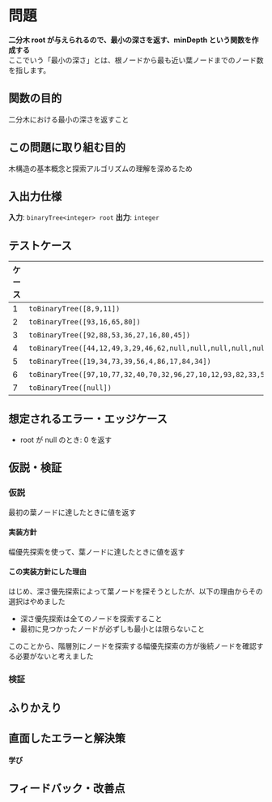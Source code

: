 # 問題

**二分木 root が与えられるので、最小の深さを返す、minDepth という関数を作成する**  
ここでいう「最小の深さ」とは、根ノードから最も近い葉ノードまでのノード数を指します。  

## 関数の目的

二分木における最小の深さを返すこと

## この問題に取り組む目的

木構造の基本概念と探索アルゴリズムの理解を深めるため  

## 入出力仕様

**入力**: `binaryTree<integer> root` 
**出力**: `integer` 

## テストケース

| ケース | 入力 | 出力 |
| - | - | - |
| 1 | `toBinaryTree([8,9,11])` | `1` |
| 2 | `toBinaryTree([93,16,65,80])` | `1` |
| 3 | `toBinaryTree([92,88,53,36,27,16,80,45])` | `2` |
| 4 | `toBinaryTree([44,12,49,3,29,46,62,null,null,null,null,null,null,null,70])` | `2` |
| 5 | `toBinaryTree([19,34,73,39,56,4,86,17,84,34])` | `2` |
| 6 | `toBinaryTree([97,10,77,32,40,70,32,96,27,10,12,93,82,33,55,71,59,82,37,75,25,31,14,96,85,41,28,70,9,56,8,90,8,65,49,45,34,30,25,7,7,97,23,66,84,57,38,38,95,9,77,60,44,3,81,41,89,90,73,100,86,53,96,40])` | `5` |
| 7 | `toBinaryTree([null])` | `0` |


## 想定されるエラー・エッジケース

- root が null のとき: 0 を返す


## 仮説・検証

### 仮説

最初の葉ノードに達したときに値を返す

#### 実装方針
  
幅優先探索を使って、葉ノードに達したときに値を返す

#### この実装方針にした理由

はじめ、深さ優先探索によって葉ノードを探そうとしたが、以下の理由からその選択はやめました  

- 深さ優先探索は全てのノードを探索すること  
- 最初に見つかったノードが必ずしも最小とは限らないこと  

このことから、階層別にノードを探索する幅優先探索の方が後続ノードを確認する必要がないと考えました

### 検証



## ふりかえり



## 直面したエラーと解決策



#### 学び



## フィードバック・改善点


